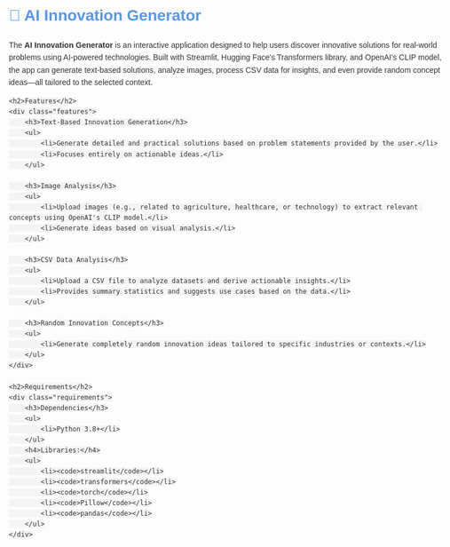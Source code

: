 <!DOCTYPE html>
<html lang="en">
<head>
    <meta charset="UTF-8">
    <meta name="viewport" content="width=device-width, initial-scale=1.0">
    <title>AI Innovation Generator - README</title>
    <style>
        body {
            font-family: Arial, sans-serif;
            line-height: 1.6;
            margin: 0 auto;
            max-width: 800px;
            padding: 20px;
            color: #333;
        }
        h1, h2, h3 {
            color:rgb(87, 151, 240);
        }
        ul {
            list-style: disc inside;
        }
        code {
            background-color: #f4f4f4;
            padding: 2px 4px;
            border-radius: 4px;
            font-family: monospace;
        }
        .features, .requirements {
            margin-top: 20px;
        }
    </style>
</head>
<body>
    <h1>🚀 AI Innovation Generator</h1>
    <p>
        The <strong>AI Innovation Generator</strong> is an interactive application designed to help users discover 
        innovative solutions for real-world problems using AI-powered technologies. Built with Streamlit, Hugging Face's Transformers library, 
        and OpenAI's CLIP model, the app can generate text-based solutions, analyze images, process CSV data for insights, 
        and even provide random concept ideas—all tailored to the selected context.
    </p>
    
    <h2>Features</h2>
    <div class="features">
        <h3>Text-Based Innovation Generation</h3>
        <ul>
            <li>Generate detailed and practical solutions based on problem statements provided by the user.</li>
            <li>Focuses entirely on actionable ideas.</li>
        </ul>

        <h3>Image Analysis</h3>
        <ul>
            <li>Upload images (e.g., related to agriculture, healthcare, or technology) to extract relevant concepts using OpenAI's CLIP model.</li>
            <li>Generate ideas based on visual analysis.</li>
        </ul>

        <h3>CSV Data Analysis</h3>
        <ul>
            <li>Upload a CSV file to analyze datasets and derive actionable insights.</li>
            <li>Provides summary statistics and suggests use cases based on the data.</li>
        </ul>

        <h3>Random Innovation Concepts</h3>
        <ul>
            <li>Generate completely random innovation ideas tailored to specific industries or contexts.</li>
        </ul>
    </div>

    <h2>Requirements</h2>
    <div class="requirements">
        <h3>Dependencies</h3>
        <ul>
            <li>Python 3.8+</li>
        </ul>
        <h4>Libraries:</h4>
        <ul>
            <li><code>streamlit</code></li>
            <li><code>transformers</code></li>
            <li><code>torch</code></li>
            <li><code>Pillow</code></li>
            <li><code>pandas</code></li>
        </ul>
    </div>
</body>
</html>
